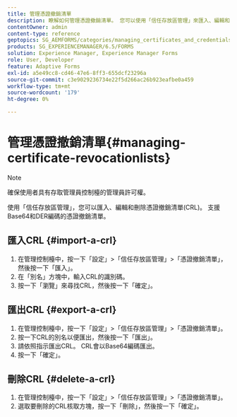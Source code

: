 ```yaml
---
title: 管理憑證撤銷清單
description: 瞭解如何管理憑證撤銷清單。 您可以使用「信任存放區管理」來匯入、編輯和刪除憑證撤銷清單(CRL)。
contentOwner: admin
content-type: reference
geptopics: SG_AEMFORMS/categories/managing_certificates_and_credentials
products: SG_EXPERIENCEMANAGER/6.5/FORMS
solution: Experience Manager, Experience Manager Forms
role: User, Developer
feature: Adaptive Forms
exl-id: a5e49cc8-cd46-47e6-8ff3-655dcf23296a
source-git-commit: c3e9029236734e22f5d266ac26b923eafbe0a459
workflow-type: tm+mt
source-wordcount: '179'
ht-degree: 0%

---
```


# 管理憑證撤銷清單{#managing-certificate-revocationlists}

>[!NOTE]
> 
> 確保使用者具有存取管理員控制檯的管理員許可權。

使用「信任存放區管理」，您可以匯入、編輯和刪除憑證撤銷清單(CRL)。 支援Base64和DER編碼的憑證撤銷清單。

## 匯入CRL {#import-a-crl}

1. 在管理控制檯中，按一下「設定」>「信任存放區管理」>「憑證撤銷清單」，然後按一下「匯入」。
1. 在「別名」方塊中，輸入CRL的識別碼。
1. 按一下「瀏覽」來尋找CRL，然後按一下「確定」。

## 匯出CRL {#export-a-crl}

1. 在管理控制檯中，按一下「設定」>「信任存放區管理」>「憑證撤銷清單」。
1. 按一下CRL的別名以便匯出，然後按一下「匯出」。
1. 請依照指示匯出CRL。 CRL會以Base64編碼匯出。
1. 按一下「確定」。

## 刪除CRL {#delete-a-crl}

1. 在管理控制檯中，按一下「設定」>「信任存放區管理」>「憑證撤銷清單」。
1. 選取要刪除的CRL核取方塊，按一下「刪除」，然後按一下「確定」。
